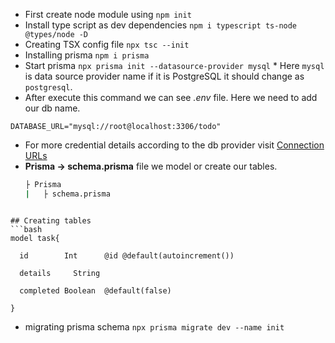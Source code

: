 * First create node module using `npm init`
* Install type script as dev dependencies `npm i typescript ts-node @types/node -D`
* Creating TSX config file `npx tsc --init`
* Installing prisma `npm i prisma`
* Start prisma `npx prisma init --datasource-provider mysql`
\* Here `mysql` is data source provider name if it is PostgreSQL it should change as `postgresql`.
* After execute this command we can see *.env* file. Here we need to add our db name.
```.env
DATABASE_URL="mysql://root@localhost:3306/todo"
```
* For more credential details according to the db provider visit  [Connection URLs](https://pris.ly/d/connection-strings)
* **Prisma -> schema.prisma** file we model or create our tables.
	```bash
	├ Prisma
	|	├ schema.prisma
```

## Creating tables
```bash
model task{

  id        Int      @id @default(autoincrement())

  details     String

  completed Boolean  @default(false)

}
```
 * migrating prisma schema `npx prisma migrate dev --name init`


